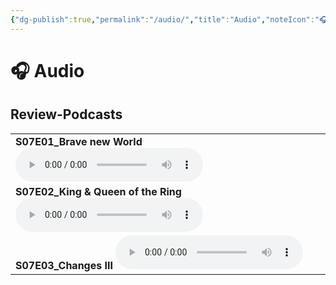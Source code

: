 ```yaml
---
{"dg-publish":true,"permalink":"/audio/","title":"Audio","noteIcon":"🎧"}
---
```


# 🎧 **Audio**

## Review-Podcasts

<table>
<tr><td>
<b>S07E01_Brave new World</b>
<audio controls>
  <source src="https://github.com/CptSpaulding1980/choke-slam-wrestling/releases/download/audio/S07E01_Review-Podcast_Brave_New_World" type="audio/mpeg">
</audio>
</td></tr>
<tr>
<td>
<b>S07E02_King & Queen of the Ring</b>
<audio controls>
  <source src="https://github.com/CptSpaulding1980/choke-slam-wrestling/releases/download/audio/S07E02_Review-Podcast_King_._Queen_of_the_Ring" type="audio/mpeg">
</audio>
</td></tr>
<tr>
<td>
<b> S07E03_Changes III</b>
<audio controls>
  <source src="https://github.com/CptSpaulding1980/choke-slam-wrestling/releases/download/audio/S07E03_Review-Podcast_Changes_III.mp3" type="audio/mpeg">
</audio>
</td></tr>
</table>